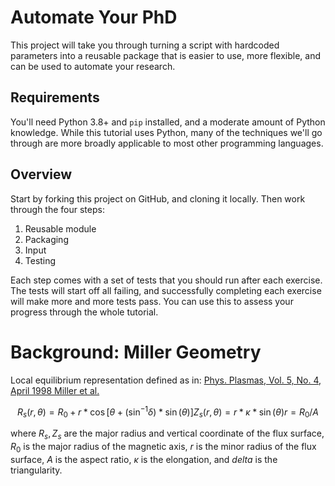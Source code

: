 Automate Your PhD
=================

This project will take you through turning a script with hardcoded
parameters into a reusable package that is easier to use, more
flexible, and can be used to automate your research.

Requirements
------------

You'll need Python 3.8+ and `pip` installed, and a moderate amount of
Python knowledge. While this tutorial uses Python, many of the
techniques we'll go through are more broadly applicable to most other
programming languages.

Overview
--------

Start by forking this project on GitHub, and cloning it locally. Then
work through the four steps:

1. Reusable module
2. Packaging
3. Input
4. Testing

Each step comes with a set of tests that you should run after each
exercise. The tests will start off all failing, and successfully
completing each exercise will make more and more tests pass. You can
use this to assess your progress through the whole tutorial.

Background: Miller Geometry
===========================

Local equilibrium representation defined as in: [Phys. Plasmas,
Vol. 5, No. 4, April 1998 Miller et al.][1]


```math
R_s(r, \theta) = R_0 + r * \cos[\theta + (\sin^{-1}\delta) * \sin(\theta)]
Z_s(r, \theta) = r * \kappa * \sin(\theta)

r = R_0 / A
```

where $`R_s, Z_s`$ are the major radius and vertical coordinate of the
flux surface, $`R_0`$ is the major radius of the magnetic axis, $`r`$
is the minor radius of the flux surface, $`A`$ is the aspect ratio,
$`\kappa`$ is the elongation, and $`delta`$ is the triangularity.

[1]: https://doi.org/10.1063/1.872666
